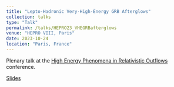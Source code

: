 ```yaml
---
title: "Lepto-Hadronic Very-High-Energy GRB Afterglows"
collection: talks
type: "Talk"
permalink: /talks/HEPRO23_VHEGRBafterglows
venue: "HEPRO VIII, Paris"
date: 2023-10-24
location: "Paris, France"
---
```


Plenary talk at the [High Energy Phenomena in Relativistic Outflows](https://hepro8.sciencesconf.org/) conference.

[Slides](https://maklinger.github.io/files/presentations/HEPRO23_VHEGRBafterglows_Klinger.pdf)